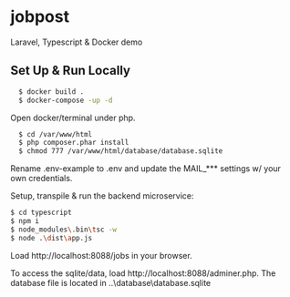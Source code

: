 
# jobpost

Laravel, Typescript &amp; Docker demo




## Set Up & Run Locally

```bash
  $ docker build .
  $ docker-compose -up -d
```
Open docker/terminal under php.

```bash
  $ cd /var/www/html
  $ php composer.phar install
  $ chmod 777 /var/www/html/database/database.sqlite
```
Rename .env-example to .env and update the MAIL_*** settings w/ your own credentials.

Setup, transpile & run the backend microservice:
```bash
$ cd typescript
$ npm i
$ node_modules\.bin\tsc -w
$ node .\dist\app.js
```
Load http://localhost:8088/jobs in your browser.

To access the sqlite/data, load http://localhost:8088/adminer.php.
The database file is located in ..\database\database.sqlite
